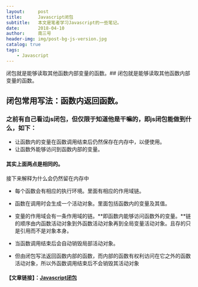 ```yaml
---
layout:     post
title:      Javascript闭包
subtitle:   本文是笔者学习Javascript的一些笔记。
date:       2018-04-10
author:     南三号
header-img: img/post-bg-js-version.jpg
catalog: true
tags:
    - Javascript
---
```


闭包就是能够读取其他函数内部变量的函数。## 闭包就是能够读取其他函数内部变量的函数。

## 闭包常用写法：函数内返回函数。

### 之前有自己看过js闭包，但仅限于知道他是干嘛的，即js闭包能做到什么，如下：

- 让函数内的变量在函数调用结束后仍然保存在内存中，以便使用。
- 让函数外能够访问到函数内部的变量。

#### 其实上面两点是相同的。

接下来解释为什么会仍然留在内存中

- 每个函数会有相应的执行环境。里面有相应的作用域链。


- 函数在调用时会生成一个活动对象。里面包括函数内的变量及其值。

- 变量的作用域会有一条作用域的链。**即函数内能够访问函数外的变量。**链的顺序由内函数活动对象到外函数活动对象再到全局变量活动对象。且存的只是引用而不是对象本身。

- 当函数调用结束后会自动销毁局部活动对象。

- 但由闭包写法返回函数内部的函数，而内部的函数有权利访问在它之外的函数活动对象，所以外函数调用结束后不会销毁其活动对象


  

#### 【文章链接】：[Javascript闭包](http://www.ruanyifeng.com/blog/2009/08/learning_javascript_closures.html)